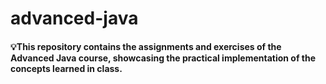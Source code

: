# advanced-java

#### 💡This repository contains the assignments and exercises of the Advanced Java course, showcasing the practical implementation of the concepts learned in class.
